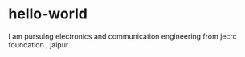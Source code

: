 # hello-world
I am pursuing electronics and communication engineering from jecrc foundation , jaipur
